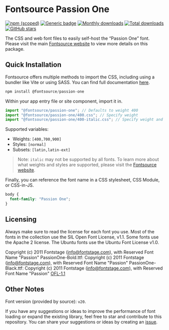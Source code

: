 # Fontsource Passion One

[![npm (scoped)](https://img.shields.io/npm/v/@fontsource/passion-one?color=brightgreen)](https://www.npmjs.com/package/@fontsource/passion-one) [![Generic badge](https://img.shields.io/badge/fontsource-passing-brightgreen)](https://github.com/fontsource/fontsource) [![Monthly downloads](https://badgen.net/npm/dm/@fontsource/passion-one)](https://github.com/fontsource/fontsource) [![Total downloads](https://badgen.net/npm/dt/@fontsource/passion-one)](https://github.com/fontsource/fontsource) [![GitHub stars](https://img.shields.io/github/stars/fontsource/fontsource.svg?style=social&label=Star)](https://github.com/fontsource/fontsource/stargazers)

The CSS and web font files to easily self-host the “Passion One” font. Please visit the main [Fontsource website](https://fontsource.org/fonts/passion-one) to view more details on this package.

## Quick Installation

Fontsource offers multiple methods to import the CSS, including using a bundler like Vite or using SASS. You can find full documentation [here](https://fontsource.org/docs/getting-started/introduction).

```javascript
npm install @fontsource/passion-one
```

Within your app entry file or site component, import it in.

```javascript
import "@fontsource/passion-one"; // Defaults to weight 400
import "@fontsource/passion-one/400.css"; // Specify weight
import "@fontsource/passion-one/400-italic.css"; // Specify weight and style
```

Supported variables:
- Weights: `[400,700,900]`
- Styles: `[normal]`
- Subsets: `[latin,latin-ext]`

> Note: `italic` may not be supported by all fonts. To learn more about what weights and styles are supported, please visit the [Fontsource website](https://fontsource.org/fonts/passion-one).

Finally, you can reference the font name in a CSS stylesheet, CSS Module, or CSS-in-JS.

```css
body {
  font-family: "Passion One";
}
```

## Licensing
Always make sure to read the license for each font you use. Most of the fonts in the collection use the SIL Open Font License, v1.1. Some fonts use the Apache 2 license. The Ubuntu fonts use the Ubuntu Font License v1.0.

Copyright (c) 2011 Fontstage (info@fontstage.com), with Reserved Font Name "Passion" PassionOne-Bold.ttf: Copyright (c) 2011 Fontstage (info@fontstage.com), with Reserved Font Name "Passion" PassionOne-Black.ttf: Copyright (c) 2011 Fontstage (info@fontstage.com), with Reserved Font Name "Passion"
[OFL-1.1](https://openfontlicense.org)

## Other Notes
Font version (provided by source): `v20`.

If you have any suggestions or ideas to improve the performance of font loading or expand the existing library, feel free to star and contribute to this repository. You can share your suggestions or ideas by creating an [issue](https://github.com/fontsource/fontsource/issues).